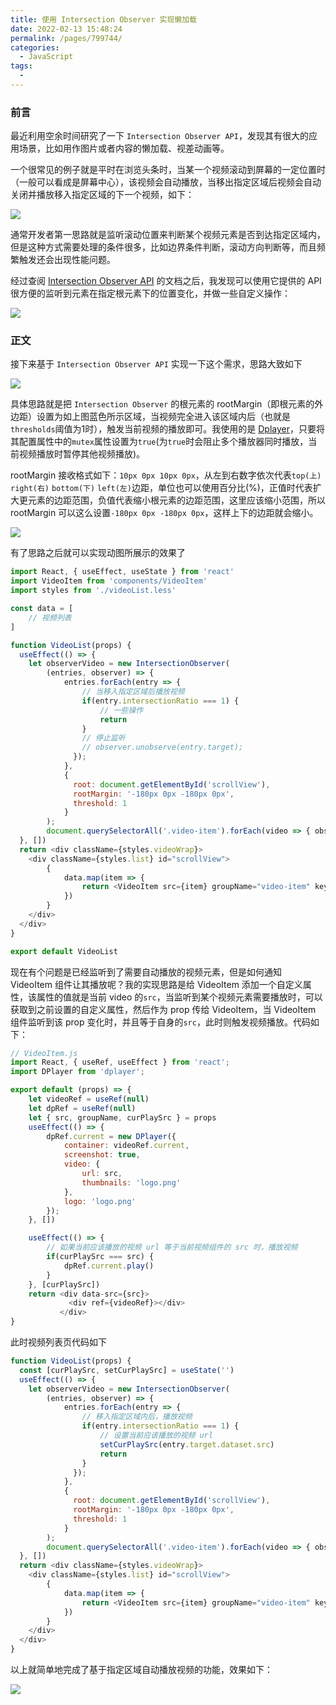 ```yaml
---
title: 使用 Intersection Observer 实现懒加载
date: 2022-02-13 15:48:24
permalink: /pages/799744/
categories:
  - JavaScript
tags:
  - 
---
```


### 前言
最近利用空余时间研究了一下 `Intersection Observer API`，发现其有很大的应用场景，比如用作图片或者内容的懒加载、视差动画等。

一个很常见的例子就是平时在浏览头条时，当某一个视频滚动到屏幕的一定位置时（一般可以看成是屏幕中心），该视频会自动播放，当移出指定区域后视频会自动关闭并播放移入指定区域的下一个视频，如下：

![](https://basonwoo-blog.oss-cn-hangzhou.aliyuncs.com/uPic/intersection_1-8vo6Wz.gif)

通常开发者第一思路就是监听滚动位置来判断某个视频元素是否到达指定区域内，但是这种方式需要处理的条件很多，比如边界条件判断，滚动方向判断等，而且频繁触发还会出现性能问题。

经过查阅 [Intersection Observer API](https://developer.mozilla.org/zh-CN/docs/Web/API/Intersection_Observer_API) 的文档之后，我发现可以使用它提供的 API 很方便的监听到元素在指定根元素下的位置变化，并做一些自定义操作：

![](https://basonwoo-blog.oss-cn-hangzhou.aliyuncs.com/uPic/intersection_2-UKaEpc.png)

### 正文

接下来基于 `Intersection Observer API` 实现一下这个需求，思路大致如下

![](https://basonwoo-blog.oss-cn-hangzhou.aliyuncs.com/uPic/intersection_3-3wslN9.png)

具体思路就是把 `Intersection Observer` 的根元素的 rootMargin（即根元素的外边距）设置为如上图蓝色所示区域，当视频完全进入该区域内后（也就是`thresholds`阈值为1时），触发当前视频的播放即可。我使用的是 [Dplayer](https://github.com/DIYgod/DPlayer)，只要将其配置属性中的`mutex`属性设置为`true`(为`true`时会阻止多个播放器同时播放，当前视频播放时暂停其他视频播放)。

rootMargin 接收格式如下：`10px 0px 10px 0px`，从左到右数字依次代表`top(上)` `right(右)` `bottom(下)` `left(左)`边距，单位也可以使用百分比(%)，正值时代表扩大更元素的边距范围，负值代表缩小根元素的边距范围，这里应该缩小范围，所以 rootMargin 可以这么设置`-180px 0px -180px 0px`，这样上下的边距就会缩小。

![](https://basonwoo-blog.oss-cn-hangzhou.aliyuncs.com/uPic/intersection_5-ewFRBY.png)

有了思路之后就可以实现动图所展示的效果了

```javascript
import React, { useEffect, useState } from 'react'
import VideoItem from 'components/VideoItem'
import styles from './videoList.less'

const data = [
    // 视频列表
]

function VideoList(props) {
  useEffect(() => {
    let observerVideo = new IntersectionObserver(
        (entries, observer) => {
            entries.forEach(entry => {
                // 当移入指定区域后播放视频
                if(entry.intersectionRatio === 1) {
                    // 一些操作
                    return
                }
                // 停止监听
                // observer.unobserve(entry.target);
              });
            },
            {
              root: document.getElementById('scrollView'),
              rootMargin: '-180px 0px -180px 0px',
              threshold: 1
            }
        );
        document.querySelectorAll('.video-item').forEach(video => { observerVideo.observe(video) });
  }, [])
  return <div className={styles.videoWrap}>
    <div className={styles.list} id="scrollView">
        {
            data.map(item => {
                return <VideoItem src={item} groupName="video-item" key={item} />
            })
        }
    </div>
  </div>
}

export default VideoList
```

现在有个问题是已经监听到了需要自动播放的视频元素，但是如何通知 VideoItem 组件让其播放呢？我的实现思路是给 VideoItem 添加一个自定义属性，该属性的值就是当前 video 的`src`，当监听到某个视频元素需要播放时，可以获取到之前设置的自定义属性，然后作为 prop 传给 VideoItem，当 VideoItem 组件监听到该 prop 变化时，并且等于自身的`src`，此时则触发视频播放。代码如下：

```javascript
// VideoItem.js
import React, { useRef, useEffect } from 'react';
import DPlayer from 'dplayer';

export default (props) => {
    let videoRef = useRef(null)
    let dpRef = useRef(null)
    let { src, groupName, curPlaySrc } = props
    useEffect(() => {
        dpRef.current = new DPlayer({
            container: videoRef.current,
            screenshot: true,
            video: {
                url: src,
                thumbnails: 'logo.png'
            },
            logo: 'logo.png'
        });
    }, [])

    useEffect(() => {
        // 如果当前应该播放的视频 url 等于当前视频组件的 src 时，播放视频
        if(curPlaySrc === src) {
            dpRef.current.play()
        }
    }, [curPlaySrc])
    return <div data-src={src}>
             <div ref={videoRef}></div>
           </div>
}
```

此时视频列表页代码如下

```javascript
function VideoList(props) {
  const [curPlaySrc, setCurPlaySrc] = useState('')
  useEffect(() => {
    let observerVideo = new IntersectionObserver(
        (entries, observer) => {
            entries.forEach(entry => {
                // 移入指定区域内后，播放视频
                if(entry.intersectionRatio === 1) {
                    // 设置当前应该播放的视频 url
                    setCurPlaySrc(entry.target.dataset.src)
                    return
                }
              });
            },
            {
              root: document.getElementById('scrollView'),
              rootMargin: '-180px 0px -180px 0px',
              threshold: 1
            }
        );
        document.querySelectorAll('.video-item').forEach(video => { observerVideo.observe(video) });
  }, [])
  return <div className={styles.videoWrap}>
    <div className={styles.list} id="scrollView">
        {
            data.map(item => {
                return <VideoItem src={item} groupName="video-item" key={item} curPlaySrc={curPlaySrc} />
            })
        }
    </div>
  </div>
}
```

以上就简单地完成了基于指定区域自动播放视频的功能，效果如下：

![](https://basonwoo-blog.oss-cn-hangzhou.aliyuncs.com/uPic/intersection_4-GPH0mi.gif)